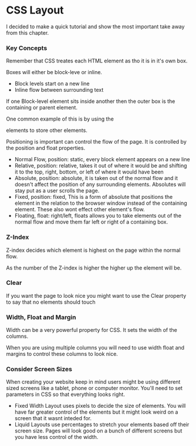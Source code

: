 # CSS Layout

I decided to make a quick tutorial and show the most important take away from this chapter.

### Key Concepts

Remember that CSS treates each HTML element as tho it is in it's own box. 

Boxes will either be block-leve or inline.
- Block levels start on a new line
- Inline flow between surrounding text

If one Block-level element sits inside another then the outer box is the containing or parent element.

One common example of this is by using the <div> elements to store other elements.

Positioning is important can control the flow of the page. It is controlled by the position and float properties.
- Normal Flow, position: static, every block element appears on a new line
- Relative, position: relative, takes it out of where it would be and shifting it to the top, right, bottom, or left of where it would have been
- Absolute, position: absolute, it is taken out of the normal flow and it doesn't affect the position of any surrounding elements. Absolutes will stay put as a user scrolls the page.
- Fixed, position: fixed, This is a form of absolute that positions the element in the relation to the browser window instead of the containing element. These also wont effect other element's flow.
- Floating, float: right/left, floats allows you to take elements out of the normal flow and move them far left or right of a containing box.

### Z-Index

Z-index decides which element is highest on the page within the normal flow.

As the number of the Z-index is higher the higher up the element will be.

### Clear

If you want the page to look nice you might want to use the Clear property to say that no elements should touch

### Width, Float and Margin

Width can be a very powerful property for CSS. It sets the width of the columns.

When you are using multiple columns you will need to use width float and margins to control these columns to look nice.

### Consider Screen Sizes

When creating your website keep in mind users might be using different sized screens like a tablet, phone or computer monitor. You'll need to set parameters in CSS so that everything looks right.

- Fixed Width Layout uses pixels to decide the size of elements. You will have far greater control of the elements but it might look weird on a screen that it wasnt inteded for.
- Liquid Layouts use percentages to stretch your elements based off their screen size. Pages will look good on a bunch of different screens but you have less control of the width.
